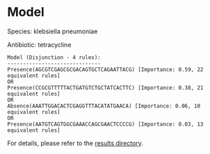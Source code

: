 
# Model

Species: klebsiella pneumoniae

Antibiotic: tetracycline

```
Model (Disjunction - 4 rules):
------------------------------
Presence(AGCGTCGAGCGCGACAGTGCTCAGAATTACG) [Importance: 0.59, 22 equivalent rules]
OR
Presence(CCGCGTTTTTACTGATGTCTGCTATCACTTC) [Importance: 0.38, 21 equivalent rules]
OR
Absence(AAATTGGACACTCGAGGTTTACATATGAACA) [Importance: 0.06, 10 equivalent rules]
OR
Presence(AATGTCAGTGGCGAAACCAGCGAACTCCCCG) [Importance: 0.03, 13 equivalent rules]

```

For details, please refer to the [results directory](../../../../../results/scm_b/klebsiella%20pneumoniae/tetracycline/repeat_4/).

